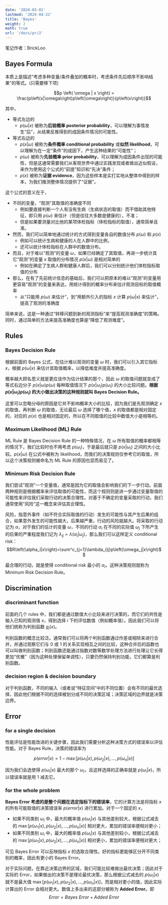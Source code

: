 ```yaml
---
date: '2024-03-01'
lastmod: '2024-04-22'
title: 'Bayes'
weight: 2
math: true
url: '/docs/pr/2'
---
```


笔记作者：BrickLoo

## Bayes Formula

本质上是描述“考虑多种变量/条件叠加的概率时，考虑条件先后顺序不影响结果”的等式。(只需要移下项)

$$p \left( \omega | x \right) = \frac{p\left(x|\omega\right)p\left(\omega\right)}{p\left(x\right)}$$

其中，
- 等式左边的
  - $p \left( \omega | x \right)$ 被称为**后验概率 posterior probability**，可以理解为事情发生“后”，从结果反推得到的成因条件情况的可能性。
- 等式右边的
  - $p\left(x|\omega\right)$ 被称为**条件概率 conditional probability** 或**似然 likelihood**，可以理解为在一定“条件”的成因下，产生这种结果的“可能性”；
  - $p\left(\omega\right)$ 被称为**先验概率 prior probability**，可以理解为成因条件出现的可能性，但是这通常需要我们从客观世界中通过实践发现或者做出近似假设，来作为使用这个公式的“前提”知识和“先决”条件；
  - $p\left(x\right)$ 被称为**证据 evidence**，因为这些样本是实打实地从整体中得到的样本，为我们推测整体情况提供了“证据”。

这个公式的意义在于，
- 不同的变量，“观测”其取值的准确度不同
  - 例如要直接判断一个人有没有生病（生病状态的取值）而不借助其他特征，即只用 $p\left(\omega\right)$ 来估计（但是往往大多数是健康的），不准；
  - 但是如果要测量对比他的某项体检指标（体检指标的取值），通常简单且准。
- 然而，我们可以简单地通过统计的方式得到变量各自的数值分布 $p\left(\omega\right)$ 和 $p\left(x\right)$
  - 例如可以统计生病和健康的人在人群中的比例，
  - 还可以统计体检指标在人群中的数值分布。
- 而且，对于难以“观测”的变量 $\omega$，如果已经确定了其取值，再进一步统计其它“观测”的变量 $x$ 取值的分布情况 $p\left(x|\omega\right)$ 是相对简单的
  - 例如在确定了生病人群和健康人群后，我们可以分别统计他们体检指标取值的分布
- 那么，在有了先前统计信息的基础后，我们可以把原本的难以“观测”的变量用更容易“观测”的变量来表达，用统计得到的概率分布来估计观测目标的取值概率
  - 从“只能用 $p\left(\omega\right)$ 来估计”，到“用额外引入的指标 $x$ 计算 $p \left( \omega | x \right)$ 来估计”，提高了观测的准确度

简单来说，这是一种通过“转移问题到新的观测指标”来“提高观测准确度”的策略。同时，通过简单的方法来提高准确度也算是“降低了观测难度”。

## Rules

### Bayes Decision Rule

根据前面的 Bayes 公式，在估计难以观测的变量 $\omega$ 时，我们可以引入其它指标 $x$，根据 $p \left( \omega | x \right)$ 来估计其取值概率，以降低难度并提高准确度。

概率越大顾名思义就是更应该作为估计结果的那个，因此 $\omega$ 的取值问题就变成了等式右边分子 $p\left(x|\omega\right)p\left(\omega\right)$ 每种取值情况下 $p\left(x|\omega_i\right)p\left(\omega_i\right)$ 的大小比较问题。**根据 $p\left(x|\omega_i\right)p\left(\omega_i\right)$ 的大小做出决策的这种规则就叫 Bayes Decision Rule。**

这里可以忽略分母的原因是它并不影响概率大小的比较，因为我们是先观测确定 $x$ 的取值，再判断 $\omega$ 的取值，无论最后 $\omega$ 选择了哪个值，$x$ 的取值都是相对固定的，对应的 $p\left(x\right)$ 也是相对固定的，所以在不同取值的比较中数值大小是相等的。

### Maximum Likelihood (ML) Rule

ML Rule 是 Bayes Decision Rule 的一种特殊情况，在 $\omega$ 所有取值的概率都相等的情况下，我们比较时也不用考虑 $p\left(\omega_i\right)$，于是最后就只是 $p\left(x|\omega_i\right)$ 之间的大小比较。$p\left(x|\omega\right)$ 在公式中被称为 likelihood，而我们的决策规则仅参考它的取值，所以这个决策规则被命名为 ML Rule 的原因也显而易见了。

### Minimum Risk Decision Rule

我们尝试“观测”一个变量值，通常是因为它的取值会影响我们的下一步行动。前面两种规则是根据概率来评估取值的可能性，而这个规则则是进一步通过变量取值的可能性来评估我们采取行动的决策合理性。对基于不确定的变量采取的行动，我们通常使用“风险”这一概念来评估其合理性。

风险，指意外事件（如不符合实际取值的行动）发生的可能性与其产生后果的组合，如果意外发生的可能性越大，后果越严重，行动的风险就越大。将采取的行动记为 $\alpha$，对于我们的估计的变量 $\omega$，不同的行动 $\alpha_i$ 在不同的实际值 $\omega_j$ 下所产生的后果的严重程度我们记为 $\lambda_{ij} = \lambda\left(\alpha_i|\omega_j\right)$，那么我们可以这样定义 conditional risk：
$$R\left(\alpha_i|x\right)=\sum^c_{j=1}\lambda_{ij}p\left(\omega_j|x\right)$$

最合理的行动，就是使得 conditional risk 最小的 $\alpha_i$，这种决策规则就称为 Minimum Risk Decision Rule。

## Discrimination

### discriminant function

前面的几个 rules 中，我们都是通过数值大小比较来进行决策的，而它们的共性是输入已知的观测值 $x$，得到选择 $i$ 下的评估数值（例如概率值）。因此我们可以将他们统称为判别函数 $g_i\left(x\right)$。

判别函数的概念比较泛。通常我们可以将两个判别函数通过作差或相除来进行合并，并通过观察它们与 $0$ 或 $1$ 的关系实现相互之间的比较，这种合并后的函数也可以叫做判别函数；判别函数还能通过指数对数等数学处理方法进行处理让它长得更加“优雅”（因为这种处理保留单调性），只要仍然保持判别功能，它们都算是判别函数。

### decision region & decision boundary

对于判别函数，不同的输入（或者说“特征空间”中的不同位置）会有不同的最优选择，因此他们根据不同的选择被划分成不同的决策区域；决策区域的边界就是决策边界。

## Error

### for a single decision

性能评估是性能改进的关键步骤，因此我们需要分析这种决策方式的错误率以评估性能。对于 Bayes Rule，决策的错误率为

$$p(error|x)=1-\mathop{max}\big[p(\omega_1|x),p(\omega_2|x),\dots,p(\omega_n|x)\big]$$

因为我们会选使得 $p\left(\omega_i|x\right)$ 最大的那个 $\omega_i$，且这样选择的正确率就是 $p\left(\omega_i|x\right)$，所以错误率就是用 $1$ 减去它。

### for the whole problem

**Bayes Error 考虑的是整个问题在选定指标下的错误率**，它的计算方法是将指标 $x$ 的所有可能取值的决策错误率 $p(error|x)$ 进行累加。对于一个固定的 $x$，
- 如果不同类别 $\omega_i$ 中，最大的概率值 $p\left(\omega_i|x\right)$ 与其他差别较大，根据公式减去的 $\mathop{max}\big[p(\omega_1|x),p(\omega_2|x),\dots,p(\omega_n|x)\big]$ 相对更大，累加的错误率便相对更小；
- 如果不同类别 $\omega_i$ 中，最大的概率值 $p\left(\omega_i|x\right)$ 与其他差别较小，根据公式减去的 $\mathop{max}\big[p(\omega_1|x),p(\omega_2|x),\dots,p(\omega_n|x)\big]$ 相对更小，累加的错误率便相对更大；

可见 Bayes Error 可以反映指标 $x$ 的选取合理性。好的指标更能够区分开不同类别的概率，因此有更小的 Bayes Error。

对于实际问题，在靠近决策边界的区域，我们可能比较难做出最优决策；因此对于实际的 Error，如果做出的决策不是理论最优决策，那么根据公式减去的 $p\left(\omega_i|x\right)$ 就不是最大值 $\mathop{max}\big[p(\omega_1|x),p(\omega_2|x),\dots,p(\omega_n|x)\big]$，而是相对更小的值，因此实际计算出的 Error 会相对更大。数值上多出来的这部分被称为 **Added Error**。即
$$Error = Bayes\ Error + Added\ Error$$
